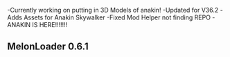 -Currently working on putting in 3D Models of anakin!
-Updated for V36.2
-Adds Assets for Anakin Skywalker
-Fixed Mod Helper not finding REPO
-ANAKIN IS HERE!!!!!!!

## MelonLoader 0.6.1